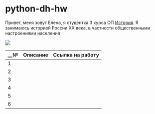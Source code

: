 # python-dh-hw
Привет, меня зовут Елена, я студентка 3 курса ОП [История](https://www.hse.ru/ba/hist/). Я занимаюсь историей России XX века, в частности общественными настроениями населения 


![](https://cs5.pikabu.ru/post_img/2015/06/29/11/1435601638_460139212.jpg)

__№|Описание|Ссылка на работу
---|:---:|---:
1||
2||
3||
4||
5||
6||
